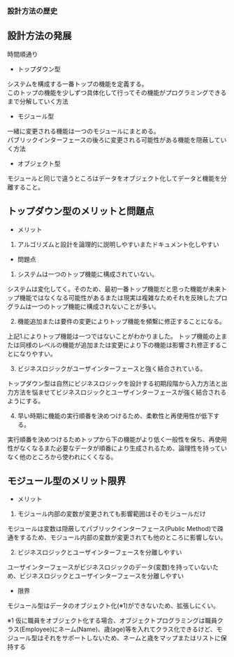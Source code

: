 ### 設計方法の歴史

## 設計方法の発展

時間順通り

+ トップダウン型

システムを構成する一番トップの機能を定義する。  
このトップの機能を少しずつ具体化して行ってその機能がプログラミングできるまで分解していく方法

+ モジュール型

一緒に変更される機能は一つのモジュールにまとめる。  
パブリックインターフェースの後ろに変更される可能性がある機能を隠蔽していく方法

+ オブジェクト型

モジュールと同じで違うところはデータをオブジェクト化してデータと機能を分離すること。


## トップダウン型のメリットと問題点

+ メリット

1. アルゴリズムと設計を論理的に説明しやすいまたドキュメント化しやすい	

+ 問題点

1. システムは一つのトップ機能に構成されていない。

システムは変化してく。そのため、最初一番トップ機能だと思った機能が未来トップ機能ではなくなる可能性があるまたは現実は複雑なためそれを反映したプログラムは一つのトップ機能に構成されないことが多い。

2. 機能追加または要件の変更によりトップ機能を頻繫に修正することになる。

上記1.によりトップ機能は一つではないことがわかりました。
トップ機能の上または同様のレベルの機能が追加または変更により下の機能は影響され修正することになりやすい。

3. ビジネスロジックがユーザインターフェースと強く結合されている。

トップダウン型は自然にビジネスロジックを設計する初期段階から入力方法と出力方法を悩ませてビジネスロジックとユーザインターフェースが強く結合されるようにする。

4. 早い時期に機能の実行順番を決めつけるため、柔軟性と再使用性が低下する。

実行順番を決めつけるためトップから下の機能がより低く一般性を保ち、再使用性がなくなるまた必要なデータが順番により生成されるため、論理性を持っていなく他のところから使われにくくなる。

## モジュール型のメリット限界

+ メリット

1. モジュール内部の変数が変更されても影響範囲はそのモジュールだけ

モジュールは変数は隠蔽してパブリックインターフェース(Public Method)で疎通をするため、モジュール内部の変数が変更されても他のところに影響しない。

2. ビジネスロジックとユーザインターフェースを分離しやすい

ユーザインターフェースがビジネスロジックのデータ(変数)を持っていないため、ビジネスロジックとユーザインターフェースを分離しやすい

+ 限界

モジュール型はデータのオブジェクト化(※1)ができないため、拡張しにくい。

※1 仮に職員をオブジェクト化する場合、オブジェクトプログラミングは職員クラス(Employee)にネーム(Name)、歳(age)等を入れてクラス化できるけど、モジュール型はそれをサポートしないため、ネームと歳をマップまたはリストに保持する

